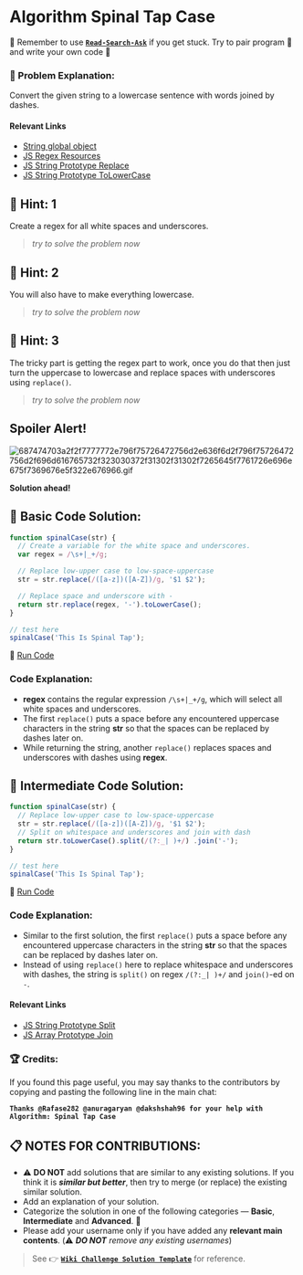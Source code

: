 # Algorithm Spinal Tap Case

:triangular_flag_on_post: Remember to use [**`Read-Search-Ask`**](FreeCodeCamp-Get-Help) if you get stuck. Try to pair program :busts_in_silhouette: and write your own code :pencil:

### :checkered_flag: Problem Explanation:

Convert the given string to a lowercase sentence with words joined by dashes.

#### Relevant Links

- [String global object](https://developer.mozilla.org/en-US/docs/Web/JavaScript/Reference/Global_Objects/String)
- [JS Regex Resources](JS-Regex-Resources)
- [JS String Prototype Replace](JS-String-Prototype-Replace)
- [JS String Prototype ToLowerCase](JS-String-Prototype-ToLowerCase)

## :speech_balloon: Hint: 1

Create a regex for all white spaces and underscores.

> _try to solve the problem now_

## :speech_balloon: Hint: 2

You will also have to make everything lowercase.

> _try to solve the problem now_

## :speech_balloon: Hint: 3

The tricky part is getting the regex part to work, once you do that then just turn the uppercase to lowercase and replace spaces with underscores using `replace()`.

> _try to solve the problem now_

## Spoiler Alert!

![687474703a2f2f7777772e796f75726472756d2e636f6d2f796f75726472756d2f696d616765732f323030372f31302f31302f7265645f7761726e696e675f7369676e5f322e676966.gif](https://files.gitter.im/FreeCodeCamp/Wiki/nlOm/thumb/687474703a2f2f7777772e796f75726472756d2e636f6d2f796f75726472756d2f696d616765732f323030372f31302f31302f7265645f7761726e696e675f7369676e5f322e676966.gif)

**Solution ahead!**

## :beginner: Basic Code Solution:

```javascript
function spinalCase(str) {
  // Create a variable for the white space and underscores.
  var regex = /\s+|_+/g;

  // Replace low-upper case to low-space-uppercase
  str = str.replace(/([a-z])([A-Z])/g, '$1 $2');

  // Replace space and underscore with -
  return str.replace(regex, '-').toLowerCase();
}

// test here
spinalCase('This Is Spinal Tap');
```

:rocket: [Run Code](https://repl.it/CLnS/0)

### Code Explanation:

- **regex** contains the regular expression `/\s+|_+/g`, which will select all white spaces and underscores.
- The first `replace()` puts a space before any encountered uppercase characters in the string **str** so that the spaces can be replaced by dashes later on.
- While returning the string, another `replace()` replaces spaces and underscores with dashes using **regex**.

## :sunflower: Intermediate Code Solution:

```javascript
function spinalCase(str) {
  // Replace low-upper case to low-space-uppercase
  str = str.replace(/([a-z])([A-Z])/g, '$1 $2');
  // Split on whitespace and underscores and join with dash
  return str.toLowerCase().split(/(?:_| )+/) .join('-');
}

// test here
spinalCase('This Is Spinal Tap');
```

:rocket: [Run Code](https://repl.it/CLnT/0)

### Code Explanation:

- Similar to the first solution, the first `replace()` puts a space before any encountered uppercase characters in the string **str** so that the spaces can be replaced by dashes later on.
- Instead of using `replace()` here to replace whitespace and underscores with dashes, the string is `split()` on regex `/(?:_| )+/` and `join()`-ed on `-`.

#### Relevant Links

- [JS String Prototype Split](JS-String-Prototype-Split)
- [JS Array Prototype Join](JS-Array-Prototype-Join)

### :trophy: Credits:

If you found this page useful, you may say thanks to the contributors by copying and pasting the following line in the main chat:

**`Thanks @Rafase282 @anuragaryan @dakshshah96 for your help with Algorithm: Spinal Tap Case`**

## :clipboard: NOTES FOR CONTRIBUTIONS:

- :warning: **DO NOT** add solutions that are similar to any existing solutions. If you think it is **_similar but better_**, then try to merge (or replace) the existing similar solution.
- Add an explanation of your solution.
- Categorize the solution in one of the following categories &mdash; **Basic**, **Intermediate** and **Advanced**. :traffic_light:
- Please add your username only if you have added any **relevant main contents**. (:warning: **_DO NOT_** _remove any existing usernames_)

> See :point_right: [**`Wiki Challenge Solution Template`**](Wiki-Template-Challenge-Solution) for reference.
